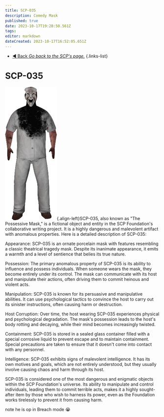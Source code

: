 ```yaml
---
title: SCP-035
description: Comedy Mask
published: true
date: 2023-10-17T19:28:50.561Z
tags: 
editor: markdown
dateCreated: 2023-10-17T16:52:05.651Z
---
```


- [:arrow_backward: Back *Go back to the SCP's page.*](/en/game/scps#scps)
{.links-list}
# SCP-035
![scp-35.png](/images/roles/scp-35.png){.align-left}SCP-035, also known as "The Possessive Mask," is a fictional object and entity in the SCP Foundation's collaborative writing project. It is a highly dangerous and malevolent artifact with anomalous properties. Here is a detailed description of SCP-035:

Appearance: SCP-035 is an ornate porcelain mask with features resembling a classic theatrical tragedy mask. Despite its inanimate appearance, it emits a warmth and a level of sentience that belies its true nature.

Possession: The primary anomalous property of SCP-035 is its ability to influence and possess individuals. When someone wears the mask, they become entirely under its control. The mask can communicate with its host and manipulate their actions, often driving them to commit heinous and violent acts.

Manipulation: SCP-035 is known for its persuasive and manipulative abilities. It can use psychological tactics to convince the host to carry out its sinister instructions, often causing harm or destruction.

Host Corruption: Over time, the host wearing SCP-035 experiences physical and psychological degradation. The mask's possession leads to the host's body rotting and decaying, while their mind becomes increasingly twisted.

Containment: SCP-035 is stored in a sealed glass container filled with a special corrosive liquid to prevent escape and to maintain containment. Special precautions are taken to ensure that it doesn't come into contact with any personnel.

Intelligence: SCP-035 exhibits signs of malevolent intelligence. It has its own motives and goals, which are not entirely understood, but they usually involve causing chaos and harm through its host.

SCP-035 is considered one of the most dangerous and enigmatic objects within the SCP Foundation's universe. Its ability to manipulate and control individuals, leading them to commit terrible acts, makes it a highly sought-after item by those who wish to harness its power, even as the Foundation works tirelessly to prevent it from causing harm.





note he is op in Breach mode :sob:
